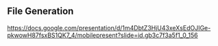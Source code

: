 ## File Generation
https://docs.google.com/presentation/d/1m4DbtZ3HjU43xeXsEdOJIGe-pkwowH87fsxBS1QK7_4/mobilepresent?slide=id.gb3c7f3a5f1_0_156


